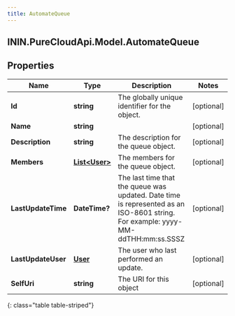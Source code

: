 ```yaml
---
title: AutomateQueue
---
```

## ININ.PureCloudApi.Model.AutomateQueue

## Properties

|Name | Type | Description | Notes|
|------------ | ------------- | ------------- | -------------|
| **Id** | **string** | The globally unique identifier for the object. | [optional] |
| **Name** | **string** |  | [optional] |
| **Description** | **string** | The description for the queue object. | [optional] |
| **Members** | [**List&lt;User&gt;**](User.html) | The members for the queue object. | [optional] |
| **LastUpdateTime** | **DateTime?** |  The last time that the queue was updated. Date time is represented as an ISO-8601 string. For example: yyyy-MM-ddTHH:mm:ss.SSSZ | [optional] |
| **LastUpdateUser** | [**User**](User.html) | The user who last performed an update. | [optional] |
| **SelfUri** | **string** | The URI for this object | [optional] |
{: class="table table-striped"}


